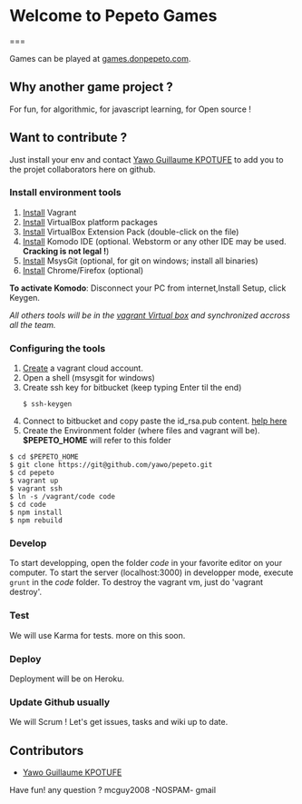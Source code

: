 # Welcome to Pepeto Games
===

Games can be played at [games.donpepeto.com](http://games.donpepeto.com/).

## Why another game project ?
For fun, for algorithmic, for javascript learning, for Open source !

## Want to contribute ?
Just install your env and contact [Yawo Guillaume KPOTUFE](http://ma.linkedin.com/pub/yawo-kpotufe/4b/a91/571/ ) to add you to the projet collaborators here on github.

### Install environment tools


1. [Install](http://www.vagrantup.com/downloads)  Vagrant
2. [Install](https://www.virtualbox.org/wiki/Downloads%20)  VirtualBox platform packages
3. [Install](http://download.virtualbox.org/virtualbox/4.3.10/Oracle_VM_VirtualBox_Extension_Pack-4.3.10-9%203012.vbox-extpack)  VirtualBox Extension Pack    (double-click on the file)
4. [Install](https://bitbucket.org/kpotufe_guillaume/pepeto-games/downloads/ActiveState.Komodo.IDE.v8.rar)  Komodo IDE (optional. Webstorm or any other IDE may be used. **Cracking is not legal !**)
5. [Install](https://code.google.com/p/msysgit/)  MsysGit (optional, for git on windows; install all binaries)
6. [Install](https://www.google.com/intl/fr/chrome/browser/)  Chrome/Firefox (optional)

**To activate Komodo**: Disconnect your PC from internet,Install Setup, click Keygen.

*All others tools will be in the [vagrant Virtual box](https://github.com/yawo/pepeto/wiki/Vagrant-box-content)
 and synchronized accross all the team.*

### Configuring the tools
1. [Create](https://vagrantcloud.com/account/new) a vagrant cloud account.
2. Open a shell (msysgit for windows)
3. Create ssh key for bitbucket (keep typing Enter til the end)
   ```
   $ ssh-keygen
   ``` 
4. Connect to bitbucket and copy paste the id_rsa.pub content. [help here](https://confluence.atlassian.com/display/BITBUCKET/Set+up+SSH+for+Git)
5. Create the Environment folder (where files and vagrant will be). **$PEPETO_HOME** will refer to this folder
```
$ cd $PEPETO_HOME
$ git clone https://git@github.com/yawo/pepeto.git
$ cd pepeto
$ vagrant up
$ vagrant ssh
$ ln -s /vagrant/code code 
$ cd code
$ npm install
$ npm rebuild
```

### Develop
To start developping, open the folder *code* in your favorite editor on your computer. 
To start the server (localhost:3000) in developper mode, execute ```grunt``` in the *code* folder.
To destroy the vagrant vm, just do 'vagrant destroy'.

### Test 
We will use Karma for tests. more on this soon.

### Deploy
Deployment will be on Heroku.

### Update Github usually
We will Scrum ! Let's get issues, tasks and wiki up to date.

## Contributors
* [Yawo Guillaume KPOTUFE](http://ma.linkedin.com/pub/yawo-kpotufe/4b/a91/571/ )

Have fun! any question ? mcguy2008 -NOSPAM- gmail

